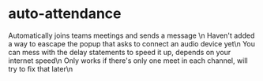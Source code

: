 # auto-attendance
Automatically joins teams meetings and sends a message \n
Haven't added a way to eascape the popup that asks to connect an audio device yet\n
You can mess with the delay statements to speed it up, depends on your internet speed\n
Only works if there's only one meet in each channel, will try to fix that later\n
